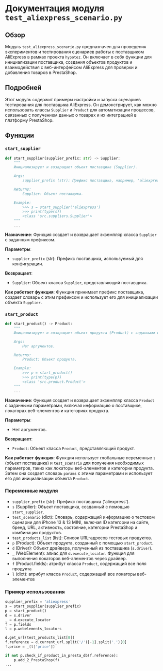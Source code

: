 # Документация модуля `test_aliexpress_scenario.py`

## Обзор

Модуль `test_aliexpress_scenario.py` предназначен для проведения экспериментов и тестирования сценариев работы с поставщиком AliExpress в рамках проекта `hypotez`. Он включает в себя функции для инициализации поставщика, создания объектов продуктов и взаимодействия с веб-интерфейсом AliExpress для проверки и добавления товаров в PrestaShop.

## Подробней

Этот модуль содержит примеры настройки и запуска сценариев тестирования для поставщика AliExpress. Он демонстрирует, как можно использовать классы `Supplier` и `Product` для автоматизации процессов, связанных с получением данных о товарах и их интеграцией в платформу PrestaShop.

## Функции

### `start_supplier`

```python
def start_supplier(supplier_prefix: str) -> Supplier:
    """
    Инициализирует и возвращает объект поставщика (Supplier).

    Args:
        supplier_prefix (str): Префикс поставщика, например, 'aliexpress'.

    Returns:
        Supplier: Объект поставщика.

    Example:
        >>> s = start_supplier('aliexpress')
        >>> print(type(s))
        <class 'src.suppliers.Supplier'>
    """
    ...
```
**Назначение**: Функция создает и возвращает экземпляр класса `Supplier` с заданным префиксом.

**Параметры**:
- `supplier_prefix` (str): Префикс поставщика, используемый для конфигурации.

**Возвращает**:
- `Supplier`: Объект класса `Supplier`, представляющий поставщика.

**Как работает функция**:
Функция принимает префикс поставщика, создает словарь с этим префиксом и использует его для инициализации объекта `Supplier`.

### `start_product`

```python
def start_product() -> Product:
    """
    Инициализирует и возвращает объект продукта (Product) с заданными параметрами.

    Args:
        Нет аргументов.

    Returns:
        Product: Объект продукта.

    Example:
        >>> p = start_product()
        >>> print(type(p))
        <class 'src.product.Product'>
    """
    ...
```
**Назначение**: Функция создает и возвращает экземпляр класса `Product` с заданными параметрами, включая информацию о поставщике, локаторах веб-элементов и категориях продукта.

**Параметры**:
- Нет аргументов.

**Возвращает**:
- `Product`: Объект класса `Product`, представляющий продукт.

**Как работает функция**:
Функция использует глобальные переменные `s` (объект поставщика) и `test_scenario` для получения необходимых параметров, таких как локаторы веб-элементов и категории продукта. Затем она создает словарь `params` с этими параметрами и использует его для инициализации объекта `Product`.

### Переменные модуля

- `supplier_prefix` (str): Префикс поставщика ('aliexpress').
- `s` (Supplier): Объект поставщика, созданный с помощью `start_supplier`.
- `test_scenario` (dict): Словарь, содержащий информацию о тестовом сценарии для iPhone 13 & 13 MINI, включая ID категории на сайте, бренд, URL, активность, состояние, категории PrestaShop и комбинации продуктов.
- `test_products_list` (list): Список URL-адресов тестовых продуктов.
- `p` (Product): Объект продукта, созданный с помощью `start_product`.
- `d` (Driver): Объект драйвера, полученный из поставщика (`s.driver`).
- `_` (WebElement): алиас для `d.execute_locator`. Функция для выполнения локаторов веб-элементов через драйвер.
- `f` (Product.fields): атрибут класса `Product`, содержащий все поля продукта
- `l` (dict): атрибут класса `Product`, содержащий все локаторы веб-элементов

### Пример использования

```python
supplier_prefix = 'aliexpress'
s = start_supplier(supplier_prefix)
p = start_product()
d = s.driver
_ = d.execute_locator
f = p.fields
l = p.webelements_locators

d.get_url(test_products_list[0])
f.reference = d.current_url.split('/')[-1].split('.')[0]
f.price = _(l['price'])

if not p.check_if_product_in_presta_db(f.reference):
    p.add_2_PrestaShop(f)
...